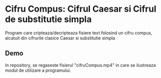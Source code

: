 # Cifru Compus: Cifrul Caesar si Cifrul de substitutie simpla
Program care cripteaza/decripteaza fisiere text folosind un cifru compus, alcatuit din cifrurile clasice Caesar si substitutie simpla

## Demo
In repository, se regaseste fisierul "cifruCompus.mp4" in care se ilustreaza modul de utilizare a programului.
